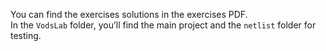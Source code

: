 You can find the exercises solutions in the exercises PDF.  
In the `VodsLab` folder, you’ll find the main project and the `netlist` folder for testing.
